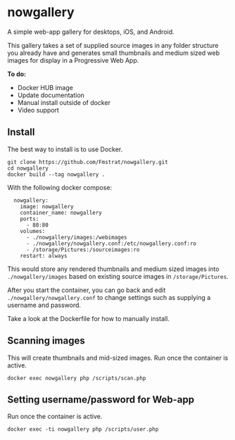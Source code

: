 # nowgallery
A simple web-app gallery for desktops, iOS, and Android.

This gallery takes a set of supplied source images in any folder structure you already have and generates small thumbnails and medium sized web images for display in a Progressive Web App.

**To do:**
- Docker HUB image
- Update documentation
- Manual install outside of docker
- Video support

## Install
The best way to install is to use Docker.
```
git clone https://github.com/Fmstrat/nowgallery.git
cd nowgallery
docker build --tag nowgallery .
```
With the following docker compose:
```
  nowgallery:
    image: nowgallery
    container_name: nowgallery
    ports:
      - 80:80
    volumes:
      - ./nowgallery/images:/webimages
      - ./nowgallery/nowgallery.conf:/etc/nowgallery.conf:ro
      - /storage/Pictures:/sourceimages:ro
    restart: always
```
This would store any rendered thumbnails and medium sized images into `./nowgallery/images` based on existing source images in `/storage/Pictures`.

After you start the container, you can go back and edit `./nowgallery/nowgallery.conf` to change settings such as supplying a username and password.

Take a look at the Dockerfile for how to manually install.

## Scanning images
This will create thumbnails and mid-sized images. Run once the container is active.
```
docker exec nowgallery php /scripts/scan.php
```
## Setting username/password for Web-app
Run once the container is active.
```
docker exec -ti nowgallery php /scripts/user.php
```
